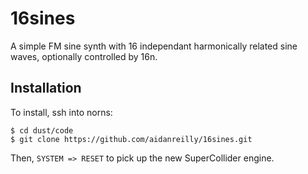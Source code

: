 # 16sines

A simple FM sine synth with 16 independant harmonically related sine waves, optionally controlled by 16n.

## Installation

To install, ssh into norns:  

	$ cd dust/code
	$ git clone https://github.com/aidanreilly/16sines.git

Then, `SYSTEM => RESET` to pick up the new SuperCollider engine.

